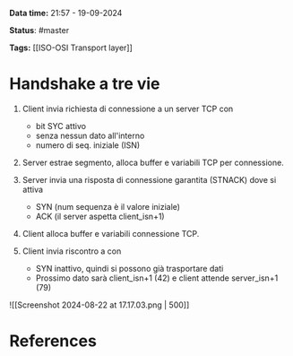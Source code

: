 **Data time:** 21:57 - 19-09-2024

**Status**: #master 

**Tags:** [[ISO-OSI Transport layer]]

# Handshake a tre vie

1. Client invia richiesta di connessione a un server TCP con
	- bit SYC attivo 
	- senza nessun dato all'interno
	- numero di seq. iniziale (ISN)

2. Server estrae segmento, alloca buffer e variabili TCP per connessione.
2. Server invia una risposta di connessione garantita (STNACK) dove si attiva 
	- SYN (num sequenza è il valore iniziale)
	- ACK (il server aspetta client_isn+1)

3. Client alloca buffer e variabili connessione TCP.
3. Client invia riscontro a con
	- SYN inattivo, quindi si possono già trasportare dati
	- Prossimo dato sarà client_isn+1 (42) e client attende server_isn+1 (79)

![[Screenshot 2024-08-22 at 17.17.03.png | 500]]

# References